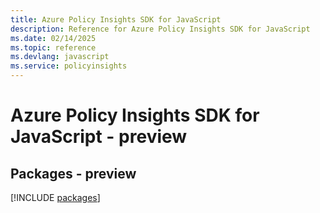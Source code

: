 ```yaml
---
title: Azure Policy Insights SDK for JavaScript
description: Reference for Azure Policy Insights SDK for JavaScript
ms.date: 02/14/2025
ms.topic: reference
ms.devlang: javascript
ms.service: policyinsights
---
```

# Azure Policy Insights SDK for JavaScript - preview
## Packages - preview
[!INCLUDE [packages](policy-insights-index.md)]